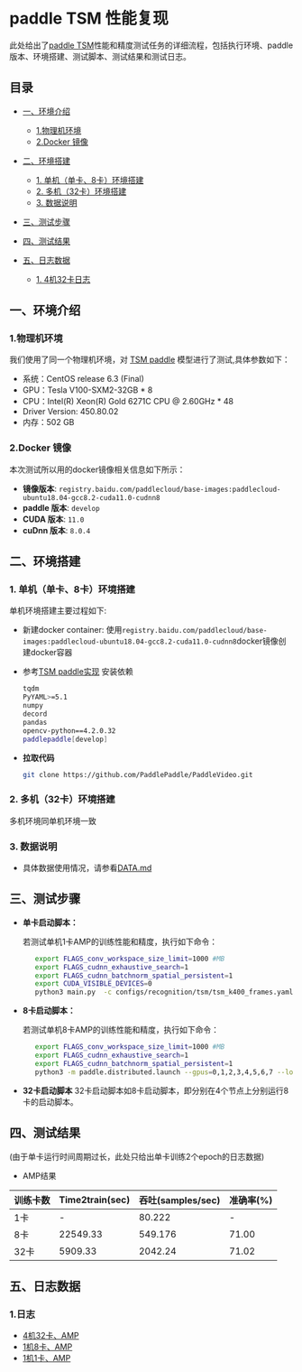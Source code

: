 <!-- omit in toc -->
# paddle TSM 性能复现


此处给出了[paddle TSM](https://github.com/PaddlePaddle/PaddleVideo)性能和精度测试任务的详细流程，包括执行环境、paddle版本、环境搭建、测试脚本、测试结果和测试日志。

<!-- omit in toc -->
## 目录
- [一、环境介绍](#一环境介绍)
  - [1.物理机环境](#1物理机环境)
  - [2.Docker 镜像](#2docker-镜像)
- [二、环境搭建](#二环境搭建)
  - [1. 单机（单卡、8卡）环境搭建](#1-单机单卡8卡环境搭建)
  - [2. 多机（32卡）环境搭建](#2-多机32卡环境搭建)
  - [3. 数据说明](#3-数据说明)

- [三、测试步骤](#三测试步骤)
- [四、测试结果](#四测试结果)
- [五、日志数据](#五日志数据)
  - [1. 4机32卡日志](#1日志)


## 一、环境介绍

### 1.物理机环境

我们使用了同一个物理机环境，对 [TSM paddle](https://github.com/PaddlePaddle/PaddleVideo) 模型进行了测试,具体参数如下：
  - 系统：CentOS release 6.3 (Final)
  - GPU：Tesla V100-SXM2-32GB * 8
  - CPU：Intel(R) Xeon(R) Gold 6271C CPU @ 2.60GHz * 48
  - Driver Version: 450.80.02
  - 内存：502 GB

### 2.Docker 镜像

本次测试所以用的docker镜像相关信息如下所示：

- **镜像版本**: `registry.baidu.com/paddlecloud/base-images:paddlecloud-ubuntu18.04-gcc8.2-cuda11.0-cudnn8`
- **paddle 版本**: `develop`
- **CUDA 版本**: `11.0`
- **cuDnn 版本**: `8.0.4`

## 二、环境搭建

### 1. 单机（单卡、8卡）环境搭建

单机环境搭建主要过程如下:
- 新建docker container:
使用`registry.baidu.com/paddlecloud/base-images:paddlecloud-ubuntu18.04-gcc8.2-cuda11.0-cudnn8`docker镜像创建docker容器  

- 参考[TSM paddle实现](https://github.com/PaddlePaddle/PaddleVideo) 安装依赖
    ```bash
    tqdm
    PyYAML>=5.1
    numpy
    decord
    pandas
    opencv-python==4.2.0.32
    paddlepaddle[develop]
    ```

- **拉取代码**

    ```bash
    git clone https://github.com/PaddlePaddle/PaddleVideo.git
    ```

### 2. 多机（32卡）环境搭建

多机环境同单机环境一致


### 3. 数据说明
- 具体数据使用情况，请参看[DATA.md](DATA.md)

## 三、测试步骤

- **单卡启动脚本：**

    若测试单机1卡AMP的训练性能和精度，执行如下命令：

    ```bash
       export FLAGS_conv_workspace_size_limit=1000 #MB
       export FLAGS_cudnn_exhaustive_search=1
       export FLAGS_cudnn_batchnorm_spatial_persistent=1
       export CUDA_VISIBLE_DEVICES=0
       python3 main.py  -c configs/recognition/tsm/tsm_k400_frames.yaml --amp --validate
    ```

- **8卡启动脚本：**

    若测试单机8卡AMP的训练性能和精度，执行如下命令：

    ```bash
       export FLAGS_conv_workspace_size_limit=1000 #MB
       export FLAGS_cudnn_exhaustive_search=1
       export FLAGS_cudnn_batchnorm_spatial_persistent=1
       python3 -m paddle.distributed.launch --gpus=0,1,2,3,4,5,6,7 --log_dir=log_tsm main.py --amp --validate -c configs/recognition/tsm/tsm_k400_frames.yaml
    ```

- **32卡启动脚本**
    32卡启动脚本如8卡启动脚本，即分别在4个节点上分别运行8卡的启动脚本。

## 四、测试结果
(由于单卡运行时间周期过长，此处只给出单卡训练2个epoch的日志数据)
- AMP结果

|  训练卡数   | Time2train(sec)  |吞吐(samples/sec)  |  准确率(%) |
|------------|------------|------------|------------|
|    1卡     |     -      |    80.222     |    -     |
|    8卡     | 22549.33   |   549.176      |     71.00     |
|    32卡    | 5909.33   |   2042.24      |    71.02     |
  

## 五、日志数据
### 1.日志
- [4机32卡、AMP ](../log/GPUx32_AMP.log)
- [1机8卡、AMP ](../log/GPUx8_AMP.log)
- [1机1卡、AMP ](../log/GPUx1_AMP.log)

